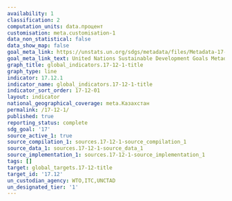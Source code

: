 ```yaml
---
availability: 1
classification: 2
computation_units: data.процент
customisation: meta.customisation-1
data_non_statistical: false
data_show_map: false
goal_meta_link: https://unstats.un.org/sdgs/metadata/files/Metadata-17-12-01.pdf
goal_meta_link_text: United Nations Sustainable Development Goals Metadata (pdf 468kB)
graph_title: global_indicators.17-12-1-title
graph_type: line
indicator: 17.12.1
indicator_name: global_indicators.17-12-1-title
indicator_sort_order: 17-12-01
layout: indicator
national_geographical_coverage: meta.Казахстан
permalink: /17-12-1/
published: true
reporting_status: complete
sdg_goal: '17'
source_active_1: true
source_compilation_1: sources.17-12-1-source_compilation_1
source_data_1: sources.17-12-1-source_data_1
source_implementation_1: sources.17-12-1-source_implementation_1
tags: []
target: global_targets.17-12-title
target_id: '17.12'
un_custodian_agency: WTO,ITC,UNCTAD
un_designated_tier: '1'
---
```

